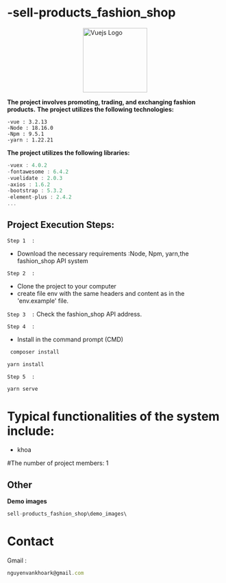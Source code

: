 # -sell-products_fashion_shop

<p align="center">
<div  style="display:flex ; justify-content: center; align-items: center;">
<a href="https://vuejs.org/" target="_blank"><img src="https://www.svgrepo.com/show/303494/vue-9-logo.svg" width="150rem" alt="Vuejs Logo"></a>
</div>
</p>

**The project involves promoting, trading, and exchanging fashion products.**
<strong>The project utilizes the following technologies:</strong>
 ```javascript'
-vue : 3.2.13
-Node : 18.16.0
-Npm : 9.5.1
-yarn : 1.22.21
 ```
 <strong>The project utilizes the following libraries:</strong>
  ```javascript
-vuex : 4.0.2
-fontawesome : 6.4.2
-vuelidate : 2.0.3
-axios : 1.6.2
-bootstrap : 5.3.2
-element-plus : 2.4.2
...
 ```
## Project Execution Steps:
```Step 1  :```
<span>
- Download the necessary requirements :Node, Npm, yarn,the fashion_shop API system
</span>

```Step 2  :```
<span>
- Clone the project to your computer
- create file env with the same headers and content as in the 'env.example' file.
</span>

```Step 3  :```
<span>
Check the fashion_shop API address.
</span>

```Step 4  :```
- Install in the command prompt (CMD)

```javascript
 composer install
```

```javascript
yarn install
```
```Step 5  :```

```javascript
yarn serve
```
# Typical functionalities of the system include:
<ul>
<li>khoa</li>
</ul>

#The number of project members: 1

## Other
<strong>
Demo images
</strong>

```javascript
sell-products_fashion_shop\demo_images\
```
# Contact

Gmail :
```javascript
nguyenvankhoark@gmail.com
```
